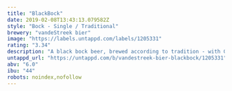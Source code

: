 ```yaml
---
title: "BlackBock"
date: 2019-02-08T13:43:13.079582Z
style: "Bock - Single / Traditional"
brewery: "vandeStreek bier"
image: "https://labels.untappd.com/labels/1205331"
rating: "3.34"
description: "A black bock beer, brewed according to tradition - with German hops and malt. Lots of flavour and low in alcohol: a sessionable beer - for on one of those rainy day with nothing to do outside."
untappd_url: "https://untappd.com/b/vandestreek-bier-blackbock/1205331"
abv: "6.0"
ibu: "44"
robots: noindex,nofollow
---
```

